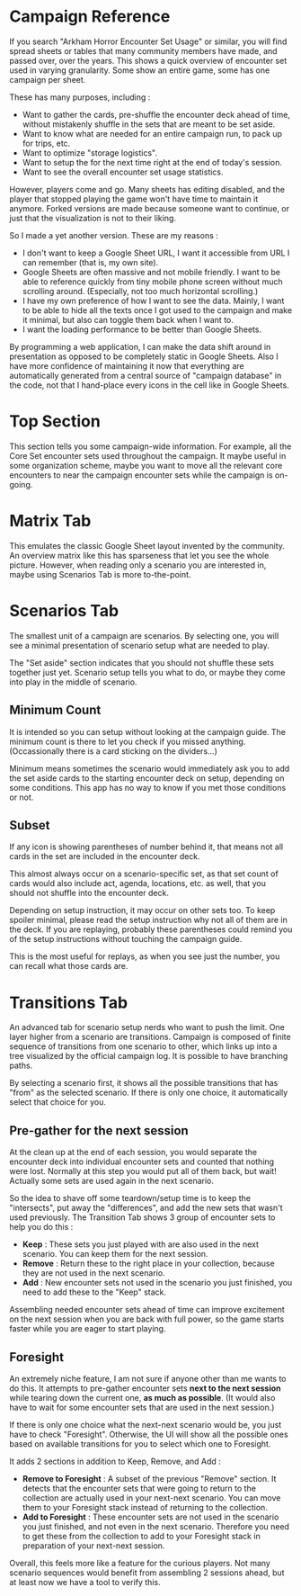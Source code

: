 # Campaign Reference

If you search "Arkham Horror Encounter Set Usage" or similar, you will find spread sheets or tables that many community members have made, and passed over, over the years. This shows a quick overview of encounter set used in varying granularity. Some show an entire game, some has one campaign per sheet.

These has many purposes, including :

- Want to gather the cards, pre-shuffle the encounter deck ahead of time, without mistakenly shuffle in the sets that are meant to be set aside.
- Want to know what are needed for an entire campaign run, to pack up for trips, etc.
- Want to optimize "storage logistics".
- Want to setup the for the next time right at the end of today's session.
- Want to see the overall encounter set usage statistics.

However, players come and go. Many sheets has editing disabled, and the player that stopped playing the game won't have time to maintain it anymore. Forked versions are made because someone want to continue, or just that the visualization is not to their liking.

So I made a yet another version. These are my reasons :

- I don't want to keep a Google Sheet URL, I want it accessible from URL I can remember (that is, my own site).
- Google Sheets are often massive and not mobile friendly. I want to be able to reference quickly from tiny mobile phone screen without much scrolling around. (Especially, not too much horizontal scrolling.)
- I have my own preference of how I want to see the data. Mainly, I want to be able to hide all the texts once I got used to the campaign and make it minimal, but also can toggle them back when I want to.
- I want the loading performance to be better than Google Sheets.

By programming a web application, I can make the data shift around in presentation as opposed to be completely static in Google Sheets. Also I have more confidence of maintaining it now that everything are automatically generated from a central source of "campaign database" in the code, not that I hand-place every icons in the cell like in Google Sheets.

# Top Section

This section tells you some campaign-wide information. For example, all the Core Set encounter sets used throughout the campaign. It maybe useful in some organization scheme, maybe you want to move all the relevant core encounters to near the campaign encounter sets while the campaign is on-going.

# Matrix Tab

This emulates the classic Google Sheet layout invented by the community. An overview matrix like this has sparseness that let you see the whole picture. However, when reading only a scenario you are interested in, maybe using Scenarios Tab is more to-the-point.

# Scenarios Tab

The smallest unit of a campaign are scenarios. By selecting one, you will see a minimal presentation of scenario setup what are needed to play.

The "Set aside" section indicates that you should not shuffle these sets together just yet. Scenario setup tells you what to do, or maybe they come into play in the middle of scenario.

## Minimum Count

It is intended so you can setup without looking at the campaign guide. The minimum count is there to let you check if you missed anything. (Occassionally there is a card sticking on the dividers...)

Minimum means sometimes the scenario would immediately ask you to add the set aside cards to the starting encounter deck on setup, depending on some conditions. This app has no way to know if you met those conditions or not.

## Subset

If any icon is showing parentheses of number behind it, that means not all cards in the set are included in the encounter deck.

This almost always occur on a scenario-specific set, as that set count of cards would also include act, agenda, locations, etc. as well, that you should not shuffle into the encounter deck.

Depending on setup instruction, it may occur on other sets too. To keep spoiler minimal, please read the setup instruction why not all of them are in the deck. If you are replaying, probably these parentheses could remind you of the setup instructions without touching the campaign guide.

This is the most useful for replays, as when you see just the number, you can recall what those cards are.

# Transitions Tab

An advanced tab for scenario setup nerds who want to push the limit. One layer higher from a scenario are transitions. Campaign is composed of finite sequence of transitions from one scenario to other, which links up into a tree visualized by the official campaign log. It is possible to have branching paths.

By selecting a scenario first, it shows all the possible transitions that has "from" as the selected scenario. If there is only one choice, it automatically select that choice for you.

## Pre-gather for the next session

At the clean up at the end of each session, you would separate the encounter deck into individual encounter sets and counted that nothing were lost. Normally at this step you would put all of them back, but wait! Actually some sets are used again in the next scenario.

So the idea to shave off some teardown/setup time is to keep the "intersects", put away the "differences", and add the new sets that wasn't used previously. The Transition Tab shows 3 group of encounter sets to help you do this :

- **Keep** : These sets you just played with are also used in the next scenario. You can keep them for the next session.
- **Remove** : Return these to the right place in your collection, because they are not used in the next scenario.
- **Add** : New encounter sets not used in the scenario you just finished, you need to add these to the "Keep" stack.

Assembling needed encounter sets ahead of time can improve excitement on the next session when you are back with full power, so the game starts faster while you are eager to start playing.

## Foresight

An extremely niche feature, I am not sure if anyone other than me wants to do this. It attempts to pre-gather encounter sets **next to the next session** while tearing down the current one, **as much as possible**. (It would also have to wait for some encounter sets that are used in the next session.)

If there is only one choice what the next-next scenario would be, you just have to check "Foresight". Otherwise, the UI will show all the possible ones based on available transitions for you to select which one to Foresight.

It adds 2 sections in addition to Keep, Remove, and Add :

- **Remove to Foresight** : A subset of the previous "Remove" section. It detects that the encounter sets that were going to return to the collection are actually used in your next-next scenario. You can move them to your Foresight stack instead of returning to the collection.
- **Add to Foresight** : These encounter sets are not used in the scenario you just finished, and not even in the next scenario. Therefore you need to get these from the collection to add to your Foresight stack in preparation of your next-next session.

Overall, this feels more like a feature for the curious players. Not many scenario sequences would benefit from assembling 2 sessions ahead, but at least now we have a tool to verify this.